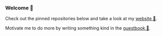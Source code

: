 ### Welcome 👋

Check out the pinned repositories below and take a look at my [website 🌟][homepage].

Motivate me to do more by writing something kind in the [guestbook 📖][feedback].

[homepage]: https://starlederer.github.io
[feedback]: https://github.com/StarLederer/starlederer/discussions/new?category=guestbook
